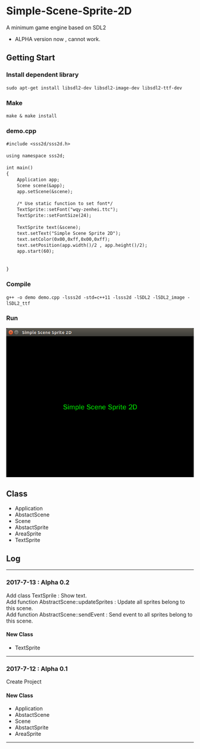 # Simple-Scene-Sprite-2D
A minimum game engine based on SDL2
* ALPHA version now , cannot work.

## Getting Start
### Install dependent library
```
sudo apt-get install libsdl2-dev libsdl2-image-dev libsdl2-ttf-dev
```
### Make
```
make & make install
```
### demo.cpp
```
#include <sss2d/sss2d.h>

using namespace sss2d;

int main()
{
    Application app;
    Scene scene(&app);
    app.setScene(&scene);
    
    /* Use static function to set font*/
    TextSprite::setFont("wqy-zenhei.ttc");
    TextSprite::setFontSize(24);
    
    TextSprite text(&scene);
    text.setText("Simple Scene Sprite 2D");
    text.setColor(0x00,0xff,0x00,0xff);
    text.setPosition(app.width()/2 , app.height()/2);
    app.start(60);
    
    
}
```
### Compile
```
g++ -o demo demo.cpp -lsss2d -std=c++11 -lsss2d -lSDL2 -lSDL2_image -lSDL2_ttf
```
### Run
![image](https://github.com/hubenchang0515/Simple-Scene-Sprite-2D/blob/master/demo.png?raw=true)

## Class
* Application    
* AbstactScene  
* Scene  
* AbstactSprite  
* AreaSprite  
* TextSprite  

## Log
---
### 2017-7-13 : Alpha 0.2
Add class TextSprile : Show text.  
Add function AbstractScene::updateSprites : Update all sprites belong to this scene.  
Add function AbstractScene::sendEvent : Send event to all sprites belong to this scene.  

#### New Class
* TextSprite

---
### 2017-7-12 : Alpha 0.1
Create Project  

#### New Class 
* Application    
* AbstactScene  
* Scene  
* AbstactSprite  
* AreaSprite  
---  